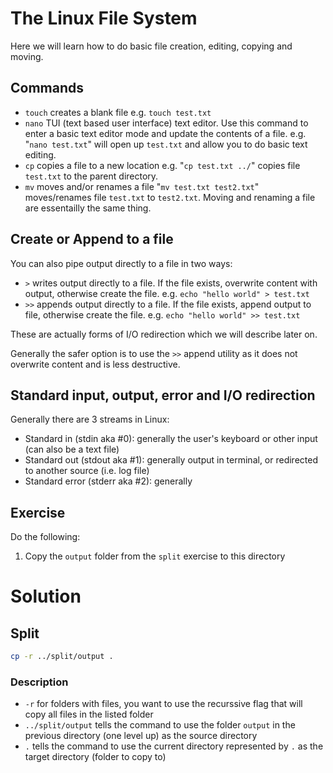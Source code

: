 # The Linux File System

Here we will learn how to do basic file creation, editing, copying and moving.

## Commands
- ```touch``` creates a blank file e.g. ```touch test.txt```
- ```nano``` TUI (text based user interface) text editor.  Use this command to enter a basic text editor mode and update the contents of a file. e.g. "```nano test.txt```" will open up ```test.txt``` and allow you to do basic text editing.
- ```cp``` copies a file to a new location e.g. "```cp test.txt ../```" copies file ```test.txt``` to the parent directory.
- ```mv``` moves and/or renames a file "```mv test.txt test2.txt```" moves/renames file ```test.txt``` to ```test2.txt```.  Moving and renaming a file are essentailly the same thing.

## Create or Append to a file
You can also pipe output directly to a file in two ways:
- ```>``` writes output directly to a file.  If the file exists, overwrite content with output, otherwise create the file.  e.g. ```echo "hello world" > test.txt```
- ```>>``` appends output directly to a file.  If the file exists, append output to file, otherwise create the file.  e.g. ```echo "hello world" >> test.txt```

These are actually forms of I/O redirection which we will describe later on.

Generally the safer option is to use the ```>>``` append utility as it does not overwrite content and is less destructive.

## Standard input, output, error and I/O redirection
Generally there are 3 streams in Linux:
- Standard in (stdin aka #0): generally the user's keyboard or other input (can also be a text file)
- Standard out (stdout aka #1): generally output in terminal, or redirected to another source (i.e. log file)
- Standard error (stderr aka #2): generally 


## Exercise

Do the following:
1. Copy the ```output``` folder from the ```split``` exercise to this directory

# Solution

## Split

```bash
cp -r ../split/output .
```

### Description
- ```-r``` for folders with files, you want to use the recurssive flag that will copy all files in the listed folder
- ```../split/output``` tells the command to use the folder ```output```  in the previous directory (one level up) as the source directory
- ```.``` tells the command to use the current directory represented by ```.``` as the target directory (folder to copy to)
